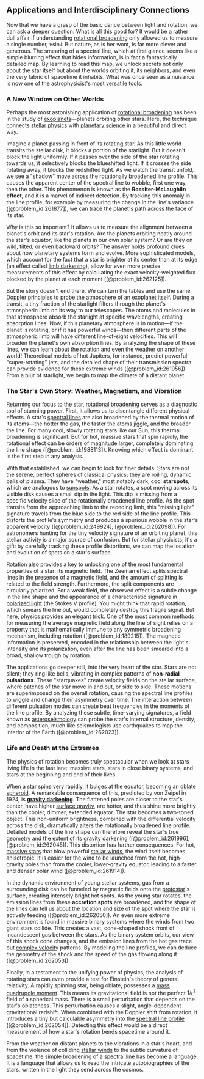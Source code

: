 ## Applications and Interdisciplinary Connections

Now that we have a grasp of the basic dance between light and rotation, we can ask a deeper question: What is all this good for? It would be a rather dull affair if understanding [rotational broadening](@article_id:159236) only allowed us to measure a single number, $v \sin i$. But nature, as is her wont, is far more clever and generous. The smearing of a spectral line, which at first glance seems like a simple blurring effect that hides information, is in fact a fantastically detailed map. By learning to read this map, we unlock secrets not only about the star itself but about the worlds orbiting it, its neighbors, and even the very fabric of spacetime it inhabits. What was once seen as a nuisance is now one of the astrophysicist's most versatile tools.

### A New Window on Other Worlds

Perhaps the most astonishing application of [rotational broadening](@article_id:159236) has been in the study of [exoplanets](@article_id:182540)—planets orbiting other stars. Here, the technique connects [stellar physics](@article_id:189531) with [planetary science](@article_id:158432) in a beautiful and direct way.

Imagine a planet passing in front of its rotating star. As this little world transits the stellar disk, it blocks a portion of the starlight. But it doesn't block the light uniformly. If it passes over the side of the star rotating towards us, it selectively blocks the blueshifted light. If it crosses the side rotating away, it blocks the redshifted light. As we watch the transit unfold, we see a "shadow" move across the rotationally broadened line profile. This causes the apparent center of the spectral line to wobble, first one way, then the other. This phenomenon is known as the **Rossiter-McLaughlin effect**, and it is a marvel of indirect detection. By tracking this anomaly in the line profile, for example by measuring the change in the line's variance ([@problem_id:261877]), we can trace the planet's path across the face of its star.

Why is this so important? It allows us to measure the alignment between a planet's orbit and its star's rotation. Are the planets orbiting neatly around the star's equator, like the planets in our own solar system? Or are they on wild, tilted, or even backward orbits? The answer holds profound clues about how planetary systems form and evolve. More sophisticated models, which account for the fact that a star is brighter at its center than at its edge (an effect called [limb darkening](@article_id:157246)), allow for even more precise measurements of this effect by calculating the exact velocity-weighted flux blocked by the planet at each moment ([@problem_id:262125]).

But the story doesn't end there. We can turn the tables and use the same Doppler principles to probe the atmosphere of an exoplanet itself. During a transit, a tiny fraction of the starlight filters through the planet's atmospheric limb on its way to our telescopes. The atoms and molecules in that atmosphere absorb the starlight at specific wavelengths, creating absorption lines. Now, if this planetary atmosphere is in motion—if the planet is rotating, or if it has powerful winds—then different parts of the atmospheric limb will have different line-of-sight velocities. This will broaden the planet's own absorption lines. By analyzing the shape of these lines, we can learn about the rotation and even the weather on another world! Theoretical models of hot Jupiters, for instance, predict powerful "super-rotating" jets, and the detailed shape of their transmission spectra can provide evidence for these extreme winds ([@problem_id:261956]). From a blur of starlight, we begin to map the climate of a distant planet.

### The Star's Own Story: Weather, Magnetism, and Vibration

Returning our focus to the star, [rotational broadening](@article_id:159236) serves as a diagnostic tool of stunning power. First, it allows us to disentangle different physical effects. A star's [spectral lines](@article_id:157081) are also broadened by the thermal motion of its atoms—the hotter the gas, the faster the atoms jiggle, and the broader the line. For many cool, slowly rotating stars like our Sun, this thermal broadening is significant. But for hot, massive stars that spin rapidly, the rotational effect can be orders of magnitude larger, completely dominating the line shape ([@problem_id:1988113]). Knowing which effect is dominant is the first step in any analysis.

With that established, we can begin to look for finer details. Stars are not the serene, perfect spheres of classical physics; they are roiling, dynamic balls of plasma. They have "weather," most notably dark, cool **starspots**, which are analogous to [sunspots](@article_id:190532). As a star rotates, a spot moving across its visible disk causes a small dip in the light. This dip is missing from a specific velocity slice of the rotationally broadened line profile. As the spot transits from the approaching limb to the receding limb, this "missing light" signature travels from the blue side to the red side of the line profile. This distorts the profile's symmetry and produces a spurious wobble in the star's apparent velocity ([@problem_id:249924], [@problem_id:262098]). For astronomers hunting for the tiny velocity signature of an orbiting planet, this stellar activity is a major source of confusion. But for stellar physicists, it's a gift: by carefully tracking these profile distortions, we can map the location and evolution of spots on a star's surface.

Rotation also provides a key to unlocking one of the most fundamental properties of a star: its magnetic field. The Zeeman effect splits spectral lines in the presence of a magnetic field, and the amount of splitting is related to the field strength. Furthermore, the split components are circularly polarized. For a weak field, the observed effect is a subtle change in the line shape and the appearance of a characteristic signature in [polarized light](@article_id:272666) (the Stokes V profile). You might think that rapid rotation, which smears the line out, would completely destroy this fragile signal. But here, physics provides an elegant trick. One of the most common methods for measuring the average magnetic field along the line of sight relies on a property that is mathematically immune to any symmetric broadening mechanism, including rotation ([@problem_id:189215]). The magnetic information is preserved, encoded in the relationship between the light's intensity and its polarization, even after the line has been smeared into a broad, shallow trough by rotation.

The applications go deeper still, into the very heart of the star. Stars are not silent; they ring like bells, vibrating in complex patterns of **non-radial pulsations**. These "starquakes" create velocity fields on the stellar surface, where patches of the star move in and out, or side to side. These motions are superimposed on the overall rotation, causing the spectral line profiles to wiggle and change their asymmetry over time. The interaction between different pulsation modes can create beat frequencies in the moments of the line profile. By analyzing these subtle, time-varying signatures, a field known as [asteroseismology](@article_id:161010) can probe the star's internal structure, density, and composition, much like seismologists use earthquakes to map the interior of the Earth ([@problem_id:262023]).

### Life and Death at the Extremes

The physics of rotation becomes truly spectacular when we look at stars living life in the fast lane: massive stars, stars in close binary systems, and stars at the beginning and end of their lives.

When a star spins very rapidly, it bulges at the equator, becoming an [oblate spheroid](@article_id:161277). A remarkable consequence of this, predicted by von Zeipel in 1924, is **[gravity darkening](@article_id:161282)**. The flattened poles are closer to the star's center, have higher [surface gravity](@article_id:160071), are hotter, and thus shine more brightly than the cooler, dimmer, extended equator. The star becomes a two-toned object. This non-uniform brightness, combined with the differential velocity across the disk, dramatically alters the rotationally broadened line profile. Detailed models of the line shape can therefore reveal the star's true geometry and the extent of its [gravity darkening](@article_id:161282) ([@problem_id:261996], [@problem_id:262045]). This distortion has further consequences. For hot, [massive stars](@article_id:159390) that blow powerful [stellar winds](@article_id:160892), the wind itself becomes anisotropic. It is easier for the wind to be launched from the hot, high-gravity poles than from the cooler, lower-gravity equator, leading to a faster and denser polar wind ([@problem_id:261914]).

In the dynamic environment of young stellar systems, gas from a surrounding disk can be funneled by magnetic fields onto the [protostar](@article_id:158966)'s surface, creating intensely bright hot spots. As the young star rotates, the emission lines from these **accretion spots** are broadened, and the shape of the lines can tell us about the location and size of the spot where the star is actively feeding ([@problem_id:262050]). An even more extreme environment is found in massive binary systems where the winds from two giant stars collide. This creates a vast, cone-shaped shock front of incandescent gas between the stars. As the binary system orbits, our view of this shock cone changes, and the emission lines from the hot gas trace out [complex velocity](@article_id:201316) patterns. By modeling the line profiles, we can deduce the geometry of the shock and the speed of the gas flowing along it ([@problem_id:262053]).

Finally, in a testament to the unifying power of physics, the analysis of rotating stars can even provide a test for Einstein's theory of general relativity. A rapidly spinning star, being oblate, possesses a [mass quadrupole moment](@article_id:158167). This means its gravitational field is not the perfect $1/r^2$ field of a spherical mass. There is a small perturbation that depends on the star's oblateness. This perturbation causes a slight, angle-dependent gravitational redshift. When combined with the Doppler shift from rotation, it introduces a tiny but calculable asymmetry into the [spectral line profile](@article_id:187059) ([@problem_id:262054]). Detecting this effect would be a direct measurement of how a star's rotation bends spacetime around it.

From the weather on distant planets to the vibrations in a star's heart, and from the violence of colliding [stellar winds](@article_id:160892) to the subtle curvature of spacetime, the simple broadening of a [spectral line](@article_id:192914) has become a language. It is a language that allows us to read the intricate autobiographies of the stars, written in the light they send across the cosmos.